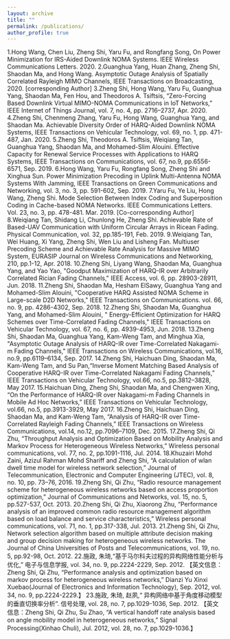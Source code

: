 ```yaml
---
layout: archive
title: ""
permalink: /publications/
author_profile: true
---
```


<!--{% if author.googlescholar %}
  You can also find my articles on <u><a href="{{author.googlescholar}}">my Google Scholar profile</a>.</u>
{% endif %}-->

<!--{% include base_path %}-->


<!--{% for post in site.publications reversed %}
  {% include archive-single.html %}
{% endfor %}-->

1.Hong Wang, Chen Liu, Zheng Shi, Yaru Fu, and Rongfang Song, On Power Minimization for IRS-Aided Downlink NOMA Systems. IEEE Wireless Communications Letters. 2020.
2.Guanghua Yang, Huan Zhang, Zheng Shi, Shaodan Ma, and Hong Wang. Asymptotic Outage Analysis of Spatially Correlated Rayleigh MIMO Channels,  IEEE Transactions on Broadcasting, 2020. [corresponding Author]
3.Zheng Shi, Hong Wang, Yaru Fu, Guanghua Yang, Shaodan Ma, Fen Hou, and Theodoros A. Tsiftsis, “Zero-Forcing Based Downlink Virtual MIMO-NOMA Communications in IoT Networks,” IEEE Internet of Things Journal, vol. 7, no. 4, pp. 2716–2737, Apr. 2020.
4.Zheng Shi, Chenmeng Zhang, Yaru Fu, Hong Wang, Guanghua Yang, and Shaodan Ma. Achievable Diversity Order of HARQ-Aided Downlink NOMA Systems, IEEE Transactions on Vehicular Technology, vol. 69, no. 1, pp. 471-487, Jan. 2020.
5.Zheng Shi, Theodoros A. Tsiftsis, Weiqiang Tan, Guanghua Yang, Shaodan Ma, and Mohamed-Slim Alouini. Effective Capacity for Renewal Service Processes with Applications to HARQ Systems, IEEE Transactions on Communications, vol. 67, no.9, pp.6556-6571, Sep. 2019.
6.Hong Wang, Yaru Fu, Rongfang Song, Zheng Shi and Xinghua Sun. Power Minimization Precoding in Uplink Multi-Antenna NOMA Systems With Jamming, IEEE Transactions on Green Communications and Networking, vol. 3, no. 3, pp. 591-602, Sep. 2019. 
7.Yaru Fu, Ye Liu, Hong Wang, Zheng Shi. Mode Selection Between Index Coding and Superposition Coding in Cache-based NOMA Networks. IEEE Communications Letters. Vol. 23, no. 3, pp. 478-481. Mar. 2019. [Co-corresponding Author]
8.Weiqiang Tan, Shidang Li, Chunlong He, Zheng Shi. Achievable Rate of Based-UAV Communication with Uniform Circular Arrays in Ricean Fading. Physical Communication, vol. 32, pp.185-191, Feb. 2019.
9.Weiqiang Tan, Wei Huang, Xi Yang, Zheng Shi, Wen Liu and Lisheng Fan. Multiuser Precoding Scheme and Achievable Rate Analysis for Massive MIMO System, EURASIP Journal on Wireless Communications and Networking, 210, pp.1-12, Apr. 2018.
10.Zheng Shi, Liyang Wang, Shaodan Ma, Guanghua Yang, and Yao Yao, "Goodput Maximization of HARQ-IR over Arbitrarily Correlated Rician Fading Channels," IEEE Access, vol. 6, pp. 28903-28911, Jun. 2018.
11.Zheng Shi, Shaodan Ma, Hesham ElSawy, Guanghua Yang and Mohamed-Slim Alouini, "Cooperative HARQ Assisted NOMA Scheme in Large-scale D2D Networks," IEEE Transactions on Communications. vol. 66, no. 9, pp. 4286-4302, Sep. 2018. 
12.Zheng Shi, Shaodan Ma, Guanghua Yang, and Mohamed-Slim Alouini, " Energy-Efficient Optimization for HARQ Schemes over Time-Correlated Fading Channels," IEEE Transactions on Vehicular Technology, vol. 67, no. 6, pp. 4939-4953, Jun. 2018.
13.Zheng Shi, Shaodan Ma, Guanghua Yang, Kam-Weng Tam, and Minghua Xia, "Asymptotic Outage Analysis of HARQ-IR over Time-Correlated Nakagami-m Fading Channels," IEEE Transactions on Wireless Communications, vol.16, no.9, pp.6119–6134, Sep. 2017.
14.Zheng Shi, Haichuan Ding, Shaodan Ma, Kam-Weng Tam, and Su Pan,“Inverse Moment Matching Based Analysis of Cooperative HARQ-IR over Time-Correlated Nakagami Fading Channels,” IEEE Transactions on Vehicular Technology, vol.66, no.5, pp.3812–3828, May 2017.
15.Haichuan Ding, Zheng Shi, Shaodan Ma, and Chengwen Xing, “On the Performance of HARQ-IR over Nakagami-m Fading Channels in Mobile Ad Hoc Networks,” IEEE Transactions on Vehicular Technology, vol.66, no.5, pp.3913-3929, May 2017.
16.Zheng Shi, Haichuan Ding, Shaodan Ma, and Kam-Weng Tam, “Analysis of HARQ-IR over Time-Correlated Rayleigh Fading Channels,” IEEE Transactions on Wireless Communications, vol.14, no.12, pp.7096–7109, Dec. 2015.
17.Zheng Shi, Qi Zhu, “Throughput Analysis and Optimization Based on Mobility Analysis and Markov Process for Heterogeneous Wireless Networks,” Wireless personal communications, vol. 77, no. 2, pp.1091-1116, Jul. 2014.
18.Khuzairi Mohd Zaini, Azizul Rahman Mohd Shariff and Zheng Shi, “A calculation of wlan dwell time model for wireless network selection,” Journal of Telecommunication, Electronic and Computer Engineering (JTEC), vol. 8, no. 10, pp. 73–76, 2016.
19.Zheng Shi, Qi Zhu, “Radio resource management scheme for heterogeneous wireless networks based on access proportion optimization,” Journal of Communications and Networks, vol. 15, no. 5, pp.527-537, Oct. 2013.
20.Zheng Shi, Qi Zhu, Xiaorong Zhu, “Performance analysis of an improved common radio resource management algorithm based on load balance and service characteristics,” Wireless personal communications, vol. 71, no. 1, pp.317-338, Jul. 2013.
21.Zheng Shi, Qi Zhu, Network selection algorithm based on multiple attribute decision making and group decision making for heterogeneous wireless networks. The Journal of China Universities of Posts and Telecommunications, vol. 19, no. 5, pp.92-98, Oct. 2012.
22.施政, 朱琦,“基于马尔科夫过程的异构网络性能分析与优化,” 电子与信息学报, vol. 34, no. 9, pp.2224-2229, Sep. 2012. 【英文信息：Zheng Shi, Qi Zhu, “Performance analysis and optimization based on markov process for heterogeneous wireless networks,” Dianzi Yu Xinxi Xuebao(Journal of Electronics and Information Technology), Sep. 2012, vol. 34, no. 9, pp.2224-2229.】
23.施政, 朱琦, 赵夙,“ 异构网络中基于角度移动模型的垂直切换率分析”. 信号处理, vol. 28, no. 7, pp.1029-1036, Sep. 2012. 【英文信息：Zheng Shi, Qi Zhu, Su Zhao, “A vertical handoff rate analysis based on angle mobility model in heterogeneous networks,” Signal Processing(Xinhao Chuli), Jul. 2012, vol. 28, no. 7, pp.1029-1036.】


